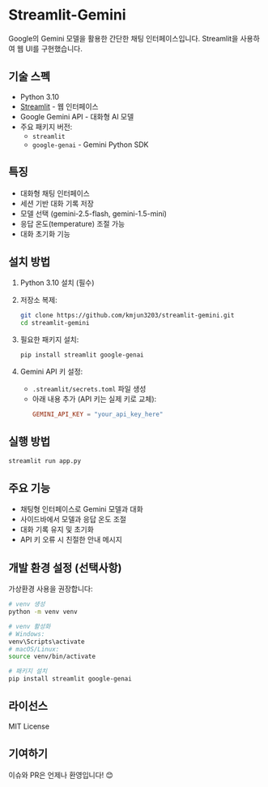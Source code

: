 # Streamlit-Gemini

Google의 Gemini 모델을 활용한 간단한 채팅 인터페이스입니다. Streamlit을 사용하여 웹 UI를 구현했습니다.

## 기술 스펙

- Python 3.10
- [Streamlit](https://streamlit.io/) - 웹 인터페이스
- Google Gemini API - 대화형 AI 모델
- 주요 패키지 버전:
  - `streamlit`
  - `google-genai` - Gemini Python SDK

## 특징

- 대화형 채팅 인터페이스
- 세션 기반 대화 기록 저장
- 모델 선택 (gemini-2.5-flash, gemini-1.5-mini)
- 응답 온도(temperature) 조절 가능
- 대화 초기화 기능

## 설치 방법

1. Python 3.10 설치 (필수)

2. 저장소 복제:
   ```bash
   git clone https://github.com/kmjun3203/streamlit-gemini.git
   cd streamlit-gemini
   ```

3. 필요한 패키지 설치:
   ```bash
   pip install streamlit google-genai
   ```

4. Gemini API 키 설정:
   - `.streamlit/secrets.toml` 파일 생성
   - 아래 내용 추가 (API 키는 실제 키로 교체):
     ```toml
     GEMINI_API_KEY = "your_api_key_here"
     ```

## 실행 방법

```bash
streamlit run app.py
```

## 주요 기능

- 채팅형 인터페이스로 Gemini 모델과 대화
- 사이드바에서 모델과 응답 온도 조절
- 대화 기록 유지 및 초기화
- API 키 오류 시 친절한 안내 메시지

## 개발 환경 설정 (선택사항)

가상환경 사용을 권장합니다:

```bash
# venv 생성
python -m venv venv

# venv 활성화
# Windows:
venv\Scripts\activate
# macOS/Linux:
source venv/bin/activate

# 패키지 설치
pip install streamlit google-genai
```

## 라이선스

MIT License

## 기여하기

이슈와 PR은 언제나 환영입니다! 😊